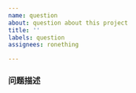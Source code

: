 ```yaml
---
name: question
about: question about this project
title: ''
labels: question
assignees: ronething

---
```


<!--
请确保您已经对相关 issue 进行查看并没有找到对应的解决方案 
否则 issue 可能会被关闭
-->

### 问题描述

<!-- 请尽可能详细描述你遇到的问题，谢谢 -->
